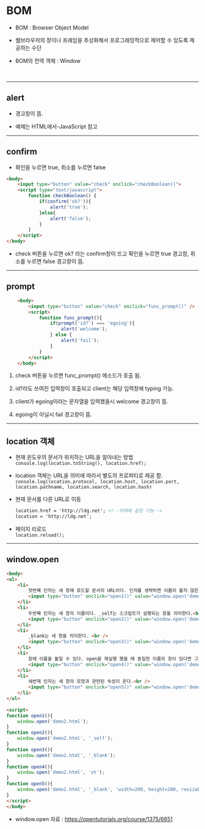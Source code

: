 # BOM

* BOM : Browser Object Model
  
* 웹브라우저의 창이나 프래임을 추상화해서 프로그래밍적으로 제어할 수 있도록 제공하는 수단
  
* BOM의 전역 객체 : Window

<br>

---
## alert

* 경고창이 뜸.
  
* 예제는 HTML에서-JavaScript 참고

---
## confirm

* 확인을 누르면 true, 취소를 누르면 false

```html
<body>
	<input type="button" value="check" onclick="checkBoolean()">
	<script type="text/javascript">
		function checkBoolean() {
			if(confirm('ok?')){
				alert('true');
			}else{
				alert('false');
			}
		}
	</script>
</body>
```

* check 버튼을 누르면 ok? 라는 confirm창이 뜨고 확인을 누르면 true 경고창, 취소를 누르면 false 경고창이 뜸.

---
## prompt

```html
    <body>
        <input type="button" value="check" onclick="func_prompt()" />
        <script>
            function func_prompt(){
                if(prompt('id?') === 'egoing'){
                    alert('welcome');
                } else {
                    alert('fail');
                }
            }
        </script>
    </body>
```
1. check 버튼을 누르면 func_prompt() 메소드가 호출 됨.
   
2. id?라도 쓰여진 입력창이 호출되고 client는 해당 입력창에 typing 가능.
   
3. client가 egoing이라는 문자열을 입력했을시 welcome 경고창이 뜸.
   
4. egoing이 아닐시 fail 경고창이 뜸.
---
## location 객체

* 현재 윈도우의 문서가 위치하는 URL을 알아내는 방법<br>
  ``console.log(location.toString(), location.href);``

* location 객체는 URL을 의미에 따라서 별도의 프로퍼티로 제공 함.<br>
  ``console.log(location.protocol, location.host, location.port, location.pathname, location.search, location.hash)``

* 현재 문서를 다른 URL로 이동<br>
  ```html
  location.href = 'http://ldg.net'; <!--아래와 같은 기능-->
  location = 'http://ldg.net';
  ```

* 페이지 리로드<br>
  ``location.reload();``
---

## window.open

```html
<body>
<ul>
    <li>
        첫번째 인자는 새 창에 로드할 문서의 URL이다. 인자를 생략하면 이름이 붙지 않은 새 창이 만들어진다.<br />
        <input type="button" onclick="open1()" value="window.open('demo2.html');" />
    </li>
    <li>
        두번째 인자는 새 창의 이름이다. _self는 스크립트가 실행되는 창을 의미한다.<br />
        <input type="button" onclick="open2()" value="window.open('demo2.html', '_self');" />
    </li>
    <li>
        _blank는 새 창을 의미한다. <br />
        <input type="button" onclick="open3()" value="window.open('demo2.html', '_blank');" />
    </li>
    <li>
        창에 이름을 붙일 수 있다. open을 재실행 했을 때 동일한 이름의 창이 있다면 그곳으로 문서가 로드된다.<br />
        <input type="button" onclick="open4()" value="window.open('demo2.html', 'ot');" />
    </li>
    <li>
        세번재 인자는 새 창의 모양과 관련된 속성이 온다.<br />
        <input type="button" onclick="open5()" value="window.open('demo2.html', '_blank', 'width=200, height=200, resizable=yes');" />
    </li>
</ul>
 
<script>
function open1(){
    window.open('demo2.html');
}
function open2(){
    window.open('demo2.html', '_self');
}
function open3(){
    window.open('demo2.html', '_blank');
}
function open4(){
    window.open('demo2.html', 'ot');
}
function open5(){
    window.open('demo2.html', '_blank', 'width=200, height=200, resizable=no');
}
</script>
</body>
```

* window.open 자료 : https://opentutorials.org/course/1375/6651